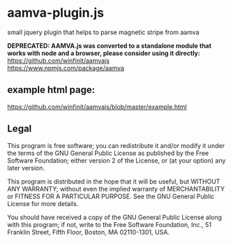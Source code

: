 # aamva-plugin.js

small jquery plugin that helps to parse magnetic stripe from aamva

**DEPRECATED: 
AAMVA.js was converted to a standalone module that works with node and 
a browser, please consider using it directly:**
https://github.com/winfinit/aamvajs
https://www.npmjs.com/package/aamva

## example html page:
https://github.com/winfinit/aamvajs/blob/master/example.html

## Legal

This program is free software; you can redistribute it and/or
modify it under the terms of the GNU General Public License
as published by the Free Software Foundation; either version 2
of the License, or (at your option) any later version.

This program is distributed in the hope that it will be useful,
but WITHOUT ANY WARRANTY; without even the implied warranty of
MERCHANTABILITY or FITNESS FOR A PARTICULAR PURPOSE.  See the
GNU General Public License for more details.

You should have received a copy of the GNU General Public License
along with this program; if not, write to the Free Software
Foundation, Inc., 51 Franklin Street, Fifth Floor, Boston, MA  02110-1301, USA.
